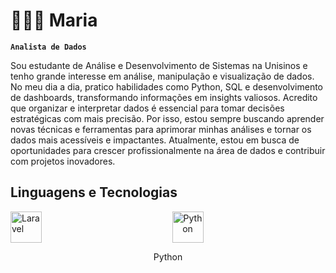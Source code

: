 
# 👩🏼‍💻 Maria 

**`Analista de Dados`**

Sou estudante de Análise e Desenvolvimento de Sistemas na Unisinos e tenho grande interesse em análise, manipulação e visualização de dados. No meu dia a dia, pratico habilidades como Python, SQL e desenvolvimento de dashboards, transformando informações em insights valiosos.
Acredito que organizar e interpretar dados é essencial para tomar decisões estratégicas com mais precisão. Por isso, estou sempre buscando aprender novas técnicas e ferramentas para aprimorar minhas análises e tornar os dados mais acessíveis e impactantes.
Atualmente, estou em busca de oportunidades para crescer profissionalmente na área de dados e contribuir com projetos inovadores.

## Linguagens e Tecnologias
<img
    align="left"
    alt="Laravel"
    title="Laravel"
    width="50px"
    style="padding-right: 10px;"
    src="https://cdn.jsdelivr.net/gh/devicons/devicon@latest/icons/python/python-original-wordmark.svg"
/>

<div align="center">
    <img 
        alt="Python"
        title="Python"
        width="50px"
        src="https://cdn.jsdelivr.net/gh/devicons/devicon@latest/icons/python/python-original-wordmark.svg"
    />
    <p>Python</p>
</div>
